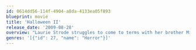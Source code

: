 ```yaml
---
id: 0614dd56-114f-4904-a8da-4133ea05f893
blueprint: movie
title: 'Halloween II'
release_date: '2009-08-28'
overview: "Laurie Strode struggles to come to terms with her brother Micheal's deadly return to Haddonfield, Illinois; meanwhile, Michael prepares for another reunion with his sister."
genres: '[{"id": 27, "name": "Horror"}]'
---
```

